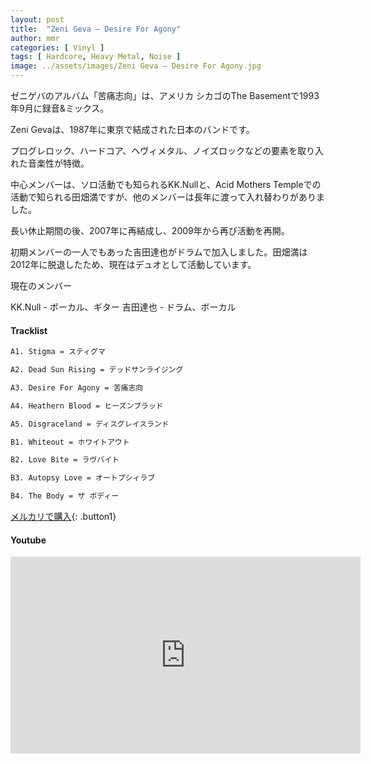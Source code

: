 ```yaml
---
layout: post
title:  "Zeni Geva – Desire For Agony"
author: mmr
categories: [ Vinyl ]
tags: [ Hardcore, Heavy Metal, Noise ]
image: ../assets/images/Zeni Geva – Desire For Agony.jpg
---
```


ゼニゲバのアルバム「苦痛志向」は、アメリカ シカゴのThe Basementで1993年9月に録音&ミックス。

Zeni Gevaは、1987年に東京で結成された日本のバンドです。

プログレロック、ハードコア、ヘヴィメタル、ノイズロックなどの要素を取り入れた音楽性が特徴。

中心メンバーは、ソロ活動でも知られるKK.Nullと、Acid Mothers Templeでの活動で知られる田畑満ですが、他のメンバーは長年に渡って入れ替わりがありました。

長い休止期間の後、2007年に再結成し、2009年から再び活動を再開。

初期メンバーの一人でもあった吉田達也がドラムで加入しました。田畑満は2012年に脱退したため、現在はデュオとして活動しています。

現在のメンバー

KK.Null - ボーカル、ギター
吉田達也 - ドラム、ボーカル

#### Tracklist
```md
A1. Stigma = スティグマ

A2. Dead Sun Rising = デッドサンライジング

A3. Desire For Agony = 苦痛志向

A4. Heathern Blood = ヒーズンブラッド

A5. Disgraceland = ディスグレイスランド

B1. Whiteout = ホワイトアウト

B2. Love Bite = ラヴバイト

B3. Autopsy Love = オートプシィラブ

B4. The Body = ザ ボディー
```

[メルカリで購入](https://jp.mercari.com/item/m93829720298?afid=6142608987){: .button1}

#### Youtube
<iframe width="560" height="315" src="https://www.youtube.com/embed/B2GSmBIqj2k?si=zrdl_IbSvKyJ4a8g" title="YouTube video player" frameborder="0" allow="accelerometer; autoplay; clipboard-write; encrypted-media; gyroscope; picture-in-picture; web-share" referrerpolicy="strict-origin-when-cross-origin" allowfullscreen></iframe>

